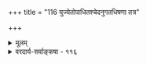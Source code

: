 +++
title = "116 युज्येतोपाधितश्चेदनुगतधिषणा तत्र"

+++
<details><summary>मूलम्</summary>

युज्येतोपाधितश्चेदनुगतधिषणा तत्र नेष्टाऽन्यकॢप्तिस्तस्मात् संघातवर्गेष्ववयवरचनाभेदतोऽन्यन्न सिध्येत् ।  
सौसादृस्यात्तु जातिव्यवहृतिनियमस्तेन नातिप्रसक्तिर्नो चेन्मूर्तत्वमुख्यैस्त्वदभिमतिनयाद्व्यज्यतां जातिरन्या ॥ ११६ ॥
</details>

<details><summary>वरदार्य-सर्वाङ्कषा - ११६</summary>

स्वमतेन सामान्यं निरूपयति - युज्येतेत्यादि । **तत्र** = एवमनुगतप्रतीतिहेतुविचारे **अनुगतधिषणा** = अनुगतप्रतीतिः **उपाधितश्चेत्** = उपाधिविशेषादेव भवेचेत् **अन्यक्लृप्तिः** = उपाध्यतिरिक्तजातिकल्पना न **इष्टा** = सिद्धान्ते न संमता । **तस्मात्** = नित्याया अतिरिक्ताया जातेरभावात् **संघातवर्गेषु** = अवयवसंघातरूपेष्ववयविवर्गेषु **अवयवरचनाभेदतः** = अवयवसंस्थानविशेषापेक्षया **अन्यत्** = अतिरिक्तं सामान्यम् न सिद्ध्येत् । भूतत्वमूर्तत्वादिकं न जातिः, अथाप्यनुगतव्यवहारनिर्वाहकत्वं संप्रतिपन्नम् । तत्रापि भूतत्वादिकं नाखण्डोपाधिः । बहिरिन्द्रियग्राह्यविशेषगुणवत्त्वमेव हि भूतत्वम् । तच तत्तद्गुणरूपम् । एवं मूर्तत्वं क्रियावत्वम्, परिच्छिन्नपरिमाणवत्त्वं वा । एवमेषां सखण्डोपाधित्वे सत्यपि अनुवृत्तव्यवहारहेतुत्वमुच्यते यदि, उपाध्यतिरिक्तजातिसद्भावे प्रमाणं किम् ? अथवा तत्तत्पदप्रवृत्तिनिमित्ततया सिद्धा घटत्वादयः सन्त्वखण्डोपाधयः । जातिरिति प्रत्येकमतिरिक्तं किमर्थं कल्पनीयम् ? जातिपदमप्येतद्विषयकम् अस्तु, का हानिः ? प्रत्युत घटत्वादीनां जातित्वे साङ्कर्यं चानुपदं (111) प्रतिपादितम् । अतोऽतिरिक्ता जातिर्मास्तु, उपाधीनां सांकर्येऽपि न दोषः ॥ 

ननु घटातिरिक्तं यत्किञ्चित् अनुगतप्रतीतिहेतुर्नित्यो यद्यङ्गीक्रियते, तर्हि नास्माकं काचन विप्रतिपत्तिः। तस्य नाम जातिर्वा भवतु, उपाधिर्वा भवतु - इति शङ्कायामाह - **जातिव्यवहृतिनियमः** = घटत्वादिजातिव्यवहारव्यवस्था तु **सौसादृश्यात्** =अत्यन्तसादृश्यात् । **तेन** = एवं यत्किञ्चित्सादृश्यं विहाय अत्यन्तसादृश्यस्य जातिव्यवहारनियामकत्वेन **अतिप्रसक्तिः** = किञ्चित्सादृश्यमादायावैलक्ष्ण्यापादनम् **न** = न कर्तुं

477. 

794 

[ संस्थानस्य जातित्वे लाघवम् ] 

जातेर्यत् व्यञ्जकं ते, तदपि यदि मतं जातितस्संगृहीतम् 

साऽपि व्ययाऽन्यतः स्यात्, तदुपरि च भवेज्जातिसंस्थानमाला । स्वेनैव व्यञ्जकस्याप्यनुगतिरिति चेत्, तर्हि जातिः किमर्था ? 

'व्यावृत्तानां स्वभावात् यदि तदनुगतव्यञ्जकत्वं, जितस्त्वम् ॥117॥ 

शक्यम्। ‘चन्द्र इव मुखम्’ इत्यादौ हि एकदेशत एव सादृश्यम् । सदृशघटयोस्तु व्यक्तिभेदं विहायेतरांशे सर्वशः सादृश्यं वर्तत इत्यतः सौसादृश्यमित्युक्तम् । एतद्विवरणं समनन्तरश्लोके भविष्यति । एवमनङ्गीकारेऽनिष्टापत्तिमाहनो चेदिति । क्लृप्तेनैव निर्वाहे संभवत्यपि लाघवादिभिः अतिरिक्ता जातिर्यद्यङ्गीक्रियते, तर्हि - **त्वदभिमतिनयात्** = भवदभिमतलाघवतर्कादिवशात् **अन्या** = अतिरिक्ता जातिः **मूर्तत्वमुख्यैः** = मूर्तत्वभूतत्वादिभिरपि **व्यज्यताम्** = तान्यपि जातिकक्ष्यायां प्रविशन्तु । न च तेषां जातित्वे सांकर्यप्रसङ्गः, भूतत्वं विहाय मूर्तत्वं मनसि वर्तते, मूर्तत्वं विहाय भूतत्वमाकाशे वर्तते । उभयोस्समावेशः पृथिव्यादिचतुष्टये इति चेन्न, सांकर्यस्य जात्यबाधकत्वस्य (111) प्रतिपादितत्वात् । तार्किकेष्वपि नवीनानामस्य संमतत्वात् । अतः सौसादृश्यातिरिक्ता जातिर्नास्त्येव ॥ ११६ ॥
</details>
